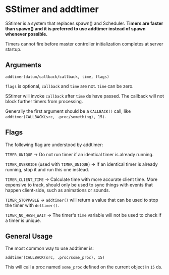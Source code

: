 # SStimer and addtimer #
SStimer is a system that replaces spawn() and Scheduler. **Timers are faster than spawn() and it is preferred to use addtimer instead of spawn whenever possible.**

Timers cannot fire before master controller initialization completes at server startup.

## Arguments ##

`addtimer(datum/callback/callback, time, flags)`

`flags` is optional, `callback` and `time` are not. `time` can be zero.

SStimer will invoke `callback` after `time` ds have passed. The callback will not block further timers from processing.

Generally the first argument should be a `CALLBACK()` call, like `addtimer(CALLBACK(src, .proc/something), 15)`.

## Flags ##
The following flag are understood by addtimer:

`TIMER_UNIQUE` -> Do not run timer if an identical timer is already running.

`TIMER_OVERRIDE` (used with `TIMER_UNIQUE`) -> If an identical timer is already running, stop it and run this one instead.

`TIMER_CLIENT_TIME` -> Calculate time with more accurate client time. More expensive to track, should only be used to sync things with events that happen client-side, such as animations or sounds.

`TIMER_STOPPABLE` -> `addtimer()` will return a value that can be used to stop the timer with `deltimer()`.

`TIMER_NO_HASH_WAIT` -> The timer's `time` variable will not be used to check if a timer is unique.

## General Usage ##
The most common way to use addtimer is:


`addtimer(CALLBACK(src, .proc/some_proc), 15)`

This will call a proc named `some_proc` defined on the current object in `15` ds.
